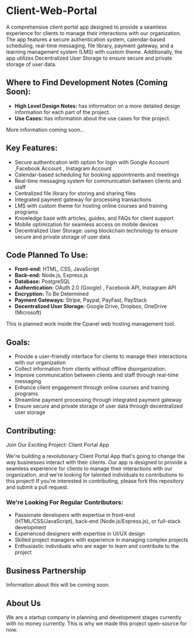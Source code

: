 # Client-Web-Portal

A comprehensive client portal app designed to provide a seamless experience for clients to manage their interactions with our organization. The app features a secure authentication system, calendar-based scheduling, real-time messaging, file library, payment gateway, and a learning management system (LMS) with custom theme. Additionally, the app utilizes Decentralized User Storage to ensure secure and private storage of user data.

## Where to Find Development Notes (Coming Soon):
- **High Level Design Notes:** has information on a more detailed design information for each part of the project. 
- **Use Cases:** has information about the use cases for thie project. 

More information coming soon...


## Key Features:

- Secure authentication with option for login with Google Account ,Facebook Account , Instagram Account
- Calendar-based scheduling for booking appointments and meetings
- Real-time messaging system for communication between clients and staff
- Centralized file library for storing and sharing files
- Integrated payment gateway for processing transactions
- LMS with custom theme for hosting online courses and training programs
- Knowledge base with articles, guides, and FAQs for client support
- Mobile optimization for seamless access on mobile devices
- Decentralized User Storage: using blockchain technology to ensure secure and private storage of user data


## Code Planned To Use:

- **Front-end:** HTML, CSS, JavaScript
- **Back-end:** Node.js, Express.js
- **Database:** PostgreSQL
- **Authentication:** OAuth 2.0 (Google) , Facebook API, Instagram API
- **Encryption:** To Be Determined
- **Payment Gateways:** Stripe, Paypal, PayFast, PayStack
- **Decentralized User Storage:** Google Drive, Dropbox, OneDrive (Microsoft)

This is planned work inside the Cpanel web hosting management tool. 

## Goals:

- Provide a user-friendly interface for clients to manage their interactions with our organization
- Collect information from clients without offline disorganization.
- Improve communication between clients and staff through real-time messaging
- Enhance client engagement through online courses and training programs
- Streamline payment processing through integrated payment gateway
- Ensure secure and private storage of user data through decentralized user storage

## Contributing:

Join Our Exciting Project: Client Portal App

We're building a revolutionary Client Portal App that's going to change the way businesses interact with their clients. Our app is designed to provide a seamless experience for clients to manage their interactions with our organization, and we're looking for talented individuals to contributions to this project! If you're interested in contributing, please fork this repository and submit a pull request.

### We're Looking For Regular Contributors:

- Passionate developers with expertise in front-end (HTML/CSS/JavaScript), back-end (Node.js/Express.js), or full-stack development
- Experienced designers with expertise in UI/UX design
- Skilled project managers with experience in managing complex projects
- Enthusiastic individuals who are eager to learn and contribute to the project

## Business Partnership
Information about this will be coming soon.

## About Us
We are a startup company in planning and development stages currently with no money currently. This is why we made this project open-source for now. 

